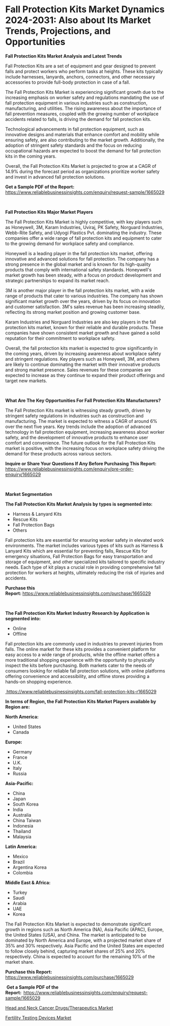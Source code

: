 <p><h1>Fall Protection Kits Market Dynamics 2024-2031: Also about Its Market Trends, Projections, and Opportunities</h1></p><p><strong>Fall Protection Kits Market Analysis and Latest Trends</strong></p>
<p><p>Fall Protection Kits are a set of equipment and gear designed to prevent falls and protect workers who perform tasks at heights. These kits typically include harnesses, lanyards, anchors, connectors, and other necessary accessories to provide full-body protection in case of a fall.</p><p>The Fall Protection Kits Market is experiencing significant growth due to the increasing emphasis on worker safety and regulations mandating the use of fall protection equipment in various industries such as construction, manufacturing, and utilities. The rising awareness about the importance of fall prevention measures, coupled with the growing number of workplace accidents related to falls, is driving the demand for fall protection kits.</p><p>Technological advancements in fall protection equipment, such as innovative designs and materials that enhance comfort and mobility while ensuring safety, are also contributing to the market growth. Additionally, the adoption of stringent safety standards and the focus on reducing occupational hazards are expected to boost the demand for fall protection kits in the coming years.</p><p>Overall, the Fall Protection Kits Market is projected to grow at a CAGR of 14.9% during the forecast period as organizations prioritize worker safety and invest in advanced fall protection solutions.</p></p>
<p><strong>Get a Sample PDF of the Report:&nbsp;</strong> <a href="https://www.reliablebusinessinsights.com/enquiry/request-sample/1665029">https://www.reliablebusinessinsights.com/enquiry/request-sample/1665029</a></p>
<p>&nbsp;</p>
<p><strong>Fall Protection Kits Major Market Players</strong></p>
<p><p>The Fall Protection Kits Market is highly competitive, with key players such as Honeywell, 3M, Karam Industries, Uviraj, PK Safety, Norguard Industries, Webb-Rite Safety, and Udyogi Plastics Pvt. dominating the industry. These companies offer a wide range of fall protection kits and equipment to cater to the growing demand for workplace safety and compliance.</p><p>Honeywell is a leading player in the fall protection kits market, offering innovative and advanced solutions for fall protection. The company has a strong presence in the global market and is known for its high-quality products that comply with international safety standards. Honeywell's market growth has been steady, with a focus on product development and strategic partnerships to expand its market reach.</p><p>3M is another major player in the fall protection kits market, with a wide range of products that cater to various industries. The company has shown significant market growth over the years, driven by its focus on innovation and customer satisfaction. 3M's sales revenue has been increasing steadily, reflecting its strong market position and growing customer base.</p><p>Karam Industries and Norguard Industries are also key players in the fall protection kits market, known for their reliable and durable products. These companies have shown consistent market growth and have gained a solid reputation for their commitment to workplace safety.</p><p>Overall, the fall protection kits market is expected to grow significantly in the coming years, driven by increasing awareness about workplace safety and stringent regulations. Key players such as Honeywell, 3M, and others are likely to continue dominating the market with their innovative products and strong market presence. Sales revenues for these companies are expected to increase as they continue to expand their product offerings and target new markets.</p></p>
<p>&nbsp;</p>
<p><strong>What Are The Key Opportunities For Fall Protection Kits Manufacturers?</strong></p>
<p><p>The Fall Protection Kits market is witnessing steady growth, driven by stringent safety regulations in industries such as construction and manufacturing. The market is expected to witness a CAGR of around 6% over the next five years. Key trends include the adoption of advanced technology in fall protection equipment, increasing awareness about worker safety, and the development of innovative products to enhance user comfort and convenience. The future outlook for the Fall Protection Kits market is positive, with the increasing focus on workplace safety driving the demand for these products across various sectors.</p></p>
<p><strong>Inquire or Share Your Questions If Any Before Purchasing This Report:</strong> <a href="https://www.reliablebusinessinsights.com/enquiry/pre-order-enquiry/1665029">https://www.reliablebusinessinsights.com/enquiry/pre-order-enquiry/1665029</a></p>
<p>&nbsp;</p>
<p><strong>Market Segmentation</strong></p>
<p><strong>The Fall Protection Kits Market Analysis by types is segmented into:</strong></p>
<p><ul><li>Harness & Lanyard Kits</li><li>Rescue Kits</li><li>Fall Protection Bags</li><li>Others</li></ul></p>
<p><p>Fall protection kits are essential for ensuring worker safety in elevated work environments. The market includes various types of kits such as Harness & Lanyard Kits which are essential for preventing falls, Rescue Kits for emergency situations, Fall Protection Bags for easy transportation and storage of equipment, and other specialized kits tailored to specific industry needs. Each type of kit plays a crucial role in providing comprehensive fall protection for workers at heights, ultimately reducing the risk of injuries and accidents.</p></p>
<p><strong>Purchase this Report:&nbsp;</strong><a href="https://www.reliablebusinessinsights.com/purchase/1665029">https://www.reliablebusinessinsights.com/purchase/1665029</a></p>
<p>&nbsp;</p>
<p><strong>The Fall Protection Kits Market Industry Research by Application is segmented into:</strong></p>
<p><ul><li>Online</li><li>Offline</li></ul></p>
<p><p>Fall protection kits are commonly used in industries to prevent injuries from falls. The online market for these kits provides a convenient platform for easy access to a wide range of products, while the offline market offers a more traditional shopping experience with the opportunity to physically inspect the kits before purchasing. Both markets cater to the needs of consumers looking for reliable fall protection solutions, with online platforms offering convenience and accessibility, and offline stores providing a hands-on shopping experience.</p></p>
<p><a href="https://www.reliablebusinessinsights.com/fall-protection-kits-r1665029">&nbsp;https://www.reliablebusinessinsights.com/fall-protection-kits-r1665029</a></p>
<p><strong>In terms of Region, the Fall Protection Kits Market Players available by Region are:</strong></p>
<p>
    <p> <strong> North America: </strong>
        <ul>
            <li>United States</li>
            <li>Canada</li>
        </ul>
        </p> 
    <p> <strong> Europe: </strong>
        <ul>
            <li>Germany</li>
            <li>France</li>
            <li>U.K.</li>
            <li>Italy</li>
            <li>Russia</li>
        </ul>
        </p> 
    <p> <strong> Asia-Pacific: </strong>
        <ul>
            <li>China</li>
            <li>Japan</li>
            <li>South Korea</li>
            <li>India</li>
            <li>Australia</li>
            <li>China Taiwan</li>
            <li>Indonesia</li>
            <li>Thailand</li>
            <li>Malaysia</li>
        </ul>
        </p> 
    <p> <strong> Latin America: </strong>
        <ul>
            <li>Mexico</li>
            <li>Brazil</li>
            <li>Argentina Korea</li>
            <li>Colombia</li>
        </ul>
        </p> 
    <p> <strong> Middle East & Africa: </strong>
        <ul>
            <li>Turkey</li>
            <li>Saudi</li>
            <li>Arabia</li>
            <li>UAE</li>
            <li>Korea</li>
        </ul>
    </p>
    </p>
<p><p>The Fall Protection Kits Market is expected to demonstrate significant growth in regions such as North America (NA), Asia Pacific (APAC), Europe, the United States (USA), and China. The market is anticipated to be dominated by North America and Europe, with a projected market share of 35% and 30% respectively. Asia Pacific and the United States are expected to follow closely behind, capturing market shares of 25% and 20% respectively. China is expected to account for the remaining 10% of the market share.</p></p>
<p><strong>Purchase this Report: </strong><a href="https://www.reliablebusinessinsights.com/purchase/1665029">https://www.reliablebusinessinsights.com/purchase/1665029</a></p>
<p>&nbsp;<strong>Get a Sample PDF of the Report:&nbsp;&nbsp;</strong><a href="https://www.reliablebusinessinsights.com/enquiry/request-sample/1665029">https://www.reliablebusinessinsights.com/enquiry/request-sample/1665029</a></p>
<p><strong></strong></p>
<p><p><a href="https://github.com/mbisetmhermsr/Market-Research-Report-List-3/blob/main/head-and-neck-cancer-drugstherapeutics-market.md">Head and Neck Cancer Drugs/Therapeutics Market</a></p><p><a href="https://view.publitas.com/reportprime-1/fertility-testing-devices-market-a-global-and-regional-analysis-focus-on-region-country-level-analysis-and-competitive-landscape-analysis-and-forecast-2024-2031/">Fertility Testing Devices Market</a></p></p>